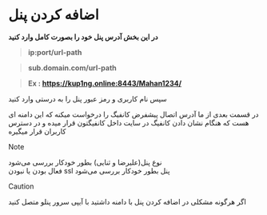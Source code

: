 # اضافه کردن پنل

 **در این بخش آدرس پنل خود را بصورت کامل وارد کنید**

> **ip:port/url-path**

> **sub.domain.com/url-path**

> **Ex : https://kup1ng.online:8443/Mahan1234/**

سپس نام کاربری و رمز عبور پنل را به درستی وارد کنید

در قسمت بعدی از ما آدرس اتصال پیشفرض کانفیگ را درخواست میکنه که این دامنه ای هست که هنگام نشان دادن کانفیگ در سایت داخل کانفیگتون قرار میده و در دسترس کاربران قرار میگیره

> [!NOTE]
> نوع پنل(علیرضا و ثنایی) بطور خودکار بررسی می‌شود
> <br>
> فعال بودن یا نبودن ssl پنل بطور خودکار بررسی می‌شود

> [!CAUTION]
> اگر هرگونه مشکلی در اضافه کردن پنل با دامنه داشتید با آیپی سرور پنلو متصل کنید
